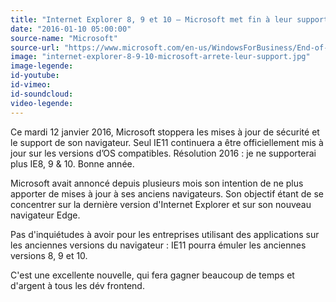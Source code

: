 ```yaml
---
title: "Internet Explorer 8, 9 et 10 — Microsoft met fin à leur support"
date: "2016-01-10 05:00:00"
source-name: "Microsoft"
source-url: "https://www.microsoft.com/en-us/WindowsForBusiness/End-of-IE-support"
image: "internet-explorer-8-9-10-microsoft-arrete-leur-support.jpg"
image-legende:
id-youtube:
id-vimeo:
id-soundcloud:
video-legende:
---
```

Ce mardi 12 janvier 2016, Microsoft stoppera les mises à jour de sécurité et le support de son navigateur. Seul IE11 continuera a être officiellement mis à jour sur les versions d’OS compatibles. Résolution 2016 : je ne supporterai plus IE8, 9 & 10. Bonne année.

Microsoft avait annoncé depuis plusieurs mois son intention de ne plus apporter de mises à jour à ses anciens navigateurs. Son objectif étant de se concentrer sur la dernière version d'Internet Explorer et sur son nouveau navigateur Edge.

Pas d'inquiétudes à avoir pour les entreprises utilisant des applications sur les anciennes versions du navigateur : IE11 pourra émuler les anciennes versions 8, 9 et 10.

C'est une excellente nouvelle, qui fera gagner beaucoup de temps et d'argent à tous les dév frontend.
